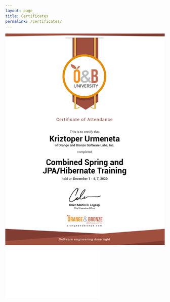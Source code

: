 ```yaml
---
layout: page
title: Certificates
permalink: /certificates/
---
```


![Combined Spring and JPA Hibernate Training Certificate](/assets/img/Kriztoper-Urmeneta-Combined-Spring-and-JPA-Hibernate-Training-Certificate.png "Combined Spring and JPA Hibernate Training Certificate")

![Secure Software Design](/assets/img/Secure-Software-Design.pdf "Secure Software Design")
